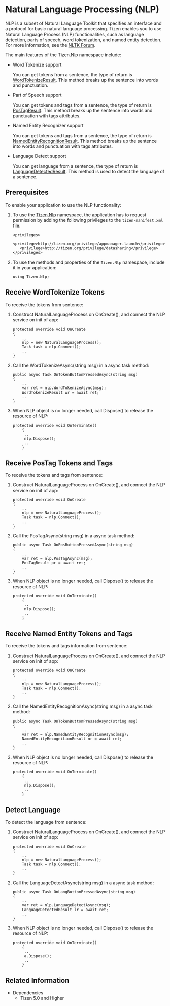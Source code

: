 # Natural Language Processing (NLP)


NLP is a subset of Natural Language Toolkit that specifies an interface and a protocol for basic natural language processing. Tizen enables you to use Natural Language Process (NLP) functionalities, such as language detection, parts of speech, word tokenization, and named entity detection. For more information, see the [NLTK Forum](http://www.nltk.org/).

The main features of the Tizen.Nlp namespace include:

-   Word Tokenize support

    You can get tokens from a sentence, the type of return is [WordTokenizeResult](#wordtokenize). 
    This method breaks up the sentence into words and punctuation.

-   Part of Speech support

    You can get tokens and tags from a sentence, the type of return is [PosTagResult](#postag). This method breaks up the sentence into words and punctuation with tags attributes.

-   Named Entity Recognizer support

    You can get tokens and tags from a sentence, the type of return is [NamedEntityRecognitionResult](#nechunk). This method breaks up the sentence into words and punctuation with tags attributes.

-   Language Detect support

    You can get language from a sentence, the type of return is [LanguageDetectedResult](#langdetect). This method is used to detect the language of a sentence.


## Prerequisites

To enable your application to use the NLP functionality:

1.  To use the [Tizen.Nlp](https://developer.tizen.org/dev-guide/csapi/api/Tizen.Nlp.html) namespace, the application has to request permission by adding the following privileges to the `tizen-manifest.xml` file:

    ```
    <privileges>
       <privilege>http://tizen.org/privilege/appmanager.launch</privilege>
       <privilege>http://tizen.org/privilege/datasharing</privilege>
    </privileges>
    ```

2.  To use the methods and properties of the `Tizen.Nlp` namespace, include it in your application:

    ```
    using Tizen.Nlp;
    ```
<a name="wordtokenize"></a>
## Receive WordTokenize Tokens

To receive the tokens from sentence:

1.  Construct NaturalLanguageProcess on OnCreate(), and connect the NLP service on init of app:

    ```
    protected override void OnCreate
    {
        ..
        nlp = new NaturalLanguageProcess();
        Task task = nlp.Connect();
        ..
    }
    ```

2.  Call the WordTokenizeAsync(string msg) in a async task method:

    ```
    public async Task OnTokenButtonPressedAsync(string msg)
    {
        ..
        var ret = nlp.WordTokenizeAsync(msg);
        WordTokenizeResult wr = await ret;
        ..
    }
    ```

3.  When NLP object is no longer needed, call Dispose() to release the resource of NLP:

    ```
    protected override void OnTerminate()
        {
         ..
         nlp.Dispose();
         ..
        }
    ```

<a name="postag"></a>
## Receive PosTag Tokens and Tags

To receive the tokens and tags from sentence:

1.  Construct NaturalLanguageProcess on OnCreate(), and connect the NLP service on init of app:

    ```
    protected override void OnCreate
    {
        ..
        nlp = new NaturalLanguageProcess();
        Task task = nlp.Connect();
        ..
    }
    ```

2.  Call the PosTagAsync(string msg) in a async task method:

    ```
    public async Task OnPosButtonPressedAsync(string msg)
    {
        ..
        var ret = nlp.PosTagAsync(msg);
        PosTagResult pr = await ret;
        ..
    }
    ```

3.  When NLP object is no longer needed, call Dispose() to release the resource of NLP:

    ```
    protected override void OnTerminate()
        {
         ..
         nlp.Dispose();
         ..
        }
    ```

<a name="nechunk"></a>
## Receive Named Entity Tokens and Tags

To receive the tokens and tags information from sentence:

1.  Construct NaturalLanguageProcess on OnCreate(), and connect the NLP service on init of app:

    ```
    protected override void OnCreate
    {
        ..
        nlp = new NaturalLanguageProcess();
        Task task = nlp.Connect();
        ..
    }
    ```

2.  Call the NamedEntityRecognitionAsync(string msg) in a async task method:

    ```
    public async Task OnTokenButtonPressedAsync(string msg)
    {
        ..
        var ret = nlp.NamedEntityRecognitionAsync(msg);
        NamedEntityRecognitionResult nr = await ret;
        ..
    }
    ```

3.  When NLP object is no longer needed, call Dispose() to release the resource of NLP:

    ```
    protected override void OnTerminate()
        {
         ..
         nlp.Dispose();
         ..
        }
    ```

<a name="langdetect"></a>
## Detect Language

To detect the language from sentence:

1.  Construct NaturalLanguageProcess on OnCreate(), and connect the NLP service on init of app:

    ```
    protected override void OnCreate
    {
        ..
        nlp = new NaturalLanguageProcess();
        Task task = nlp.Connect();
        ..
    }
    ```

2.  Call the LanguageDetectAsync(string msg) in a async task method:

    ```
    public async Task OnLangButtonPressedAsync(string msg)
    {
        ..
        var ret = nlp.LanguageDetectAsync(msg);
        LanguageDetectedResult lr = await ret;
        ..
    }
    ```

3.  When NLP object is no longer needed, call Dispose() to release the resource of NLP:

    ```
    protected override void OnTerminate()
        {
         ..
         a.Dispose();
         ..
        }
    ```


## Related Information
- Dependencies
  -   Tizen 5.0 and Higher
